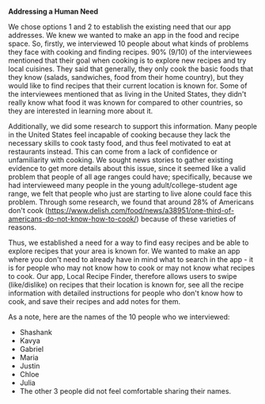**Addressing a Human Need**  

We chose options 1 and 2 to establish the existing need that our app addresses. We knew we wanted to make an app in the food and recipe space. So, firstly, we interviewed 10 people about what kinds of problems they face with cooking and finding recipes. 90% (9/10) of the interviewees mentioned that their goal when cooking is to explore new recipes and try local cuisines. They said that generally, they only cook the basic foods that they know (salads, sandwiches, food from their home country), but they would like to find recipes that their current location is known for. Some of the interviewees mentioned that as living in the United States, they didn't really know what food it was known for compared to other countries, so they are interested in learning more about it. 

Additionally, we did some research to support this information. Many people in the United States feel incapable of cooking because they lack the necessary skills to cook tasty food, and thus feel motivated to eat at restaurants instead. This can come from a lack of confidence or unfamiliarity with cooking. We sought news stories to gather existing evidence to get more details about this issue, since it seemed like a valid problem that people of all age ranges could have; specifically, because we had intervieweed many people in the young adult/college-student age range, we felt that people who just are starting to live alone could face this problem. Through some research, we found that around 28% of Americans don't cook (https://www.delish.com/food/news/a38951/one-third-of-americans-do-not-know-how-to-cook/) because of these varieties of reasons. 

Thus, we established a need for a way to find easy recipes and be able to explore recipes that your area is known for. We wanted to make an app where you don't need to already have in mind what to search in the app - it is for people who may not know how to cook or may not know what recipes to cook. Our app, Local Recipe Finder, therefore allows users to swipe (like/dislike) on recipes that their location is known for, see all the recipe information with detailed instructions for people who don't know how to cook, and save their recipes and add notes for them.

As a note, here are the names of the 10 people who we interviewed:
- Shashank
- Kavya
- Gabriel
- Maria
- Justin
- Chloe
- Julia
- The other 3 people did not feel comfortable sharing their names. 